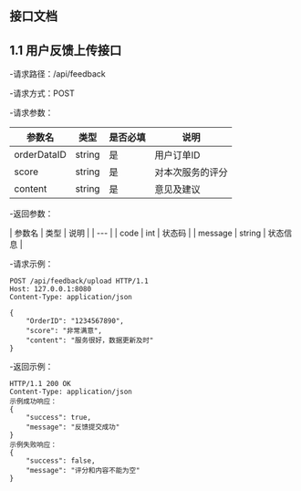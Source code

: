 ## 接口文档

## 1.1 用户反馈上传接口

-请求路径：/api/feedback

-请求方式：POST

-请求参数：

| 参数名 | 类型 | 是否必填 | 说明 |
| ----- | ---- | -------| --- |
| orderDataID | string | 是 | 用户订单ID |
| score       | string | 是 | 对本次服务的评分 |
| content     | string | 是 | 意见及建议 |

-返回参数：

| 参数名 | 类型 | 说明 |
| --- |
| code | int | 状态码 |
| message | string | 状态信息 |

-请求示例：

```
POST /api/feedback/upload HTTP/1.1
Host: 127.0.0.1:8080
Content-Type: application/json

{
    "OrderID": "1234567890",
    "score": "非常满意",
    "content": "服务很好，数据更新及时"
}
```

-返回示例：

```
HTTP/1.1 200 OK
Content-Type: application/json
示例成功响应：
{
    "success": true,
    "message": "反馈提交成功"
}
示例失败响应：
{
    "success": false,
    "message": "评分和内容不能为空"
}
``` 

